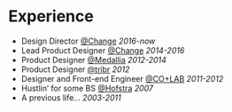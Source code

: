 # Experience

- Design Director [@Change](https://twitter.com/Change) _2016-now_
- Lead Product Designer [@Change](https://twitter.com/Change) _2014-2016_
- Product Designer [@Medallia](https://twitter.com/Medallia) _2012-2014_
- Product Designer [@tribr](https://twitter.com/tribrapp) _2012_
- Designer and Front-end Engineer [@CO+LAB](https://twitter.com/teamcolab) _2011-2012_
- Hustlin’ for some BS [@Hofstra](https://twitter.com/HofstraU) _2007_
- A previous life… _2003-2011_

